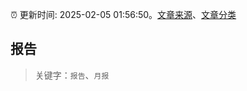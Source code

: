 :alarm_clock: 更新时间: 2025-02-05 01:56:50。[文章来源](/README.md)、[文章分类](/TAGS.md)

## 报告


> 关键字：`报告`、`月报`



